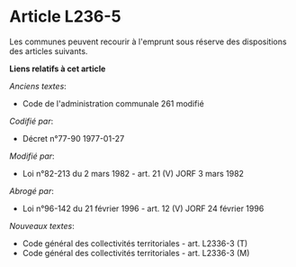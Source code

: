 # Article L236-5

Les communes peuvent recourir à l'emprunt sous réserve des dispositions des articles suivants.

**Liens relatifs à cet article**

_Anciens textes_:

  - Code de l'administration communale 261 modifié

_Codifié par_:

  - Décret n°77-90 1977-01-27

_Modifié par_:

  - Loi n°82-213 du 2 mars 1982 - art. 21 (V) JORF 3 mars 1982

_Abrogé par_:

  - Loi n°96-142 du 21 février 1996 - art. 12 (V) JORF 24 février 1996

_Nouveaux textes_:

  - Code général des collectivités territoriales - art. L2336-3 (T)
  - Code général des collectivités territoriales - art. L2336-3 (M)
